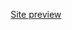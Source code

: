 <p align="center"><a href="https://ivanyadrian.github.io/react-project-gpt3/">Site preview</a></p>



